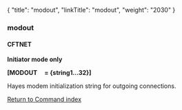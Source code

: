 {
    "title": "modout",
    "linkTitle": "modout",
    "weight": "2030"
}<span id="modout"></span>

### modout

#### CFTNET

****Initiator mode only****

******\[MODOUT    
= {string1...32}\]******

Hayes modem initialization string for outgoing connections.

[Return to Command index](../../)
